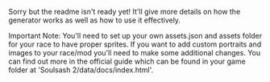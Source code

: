 Sorry but the readme isn't ready yet! It'll give more details on how the generator works as well as how to use it effectively.

Important Note:
You'll need to set up your own assets.json and assets folder for your race to have proper sprites.
If you want to add custom portraits and images to your race/mod you'll need to make some additional changes. You can find out more in the official guide which can be found in your game folder at 'Soulsash 2/data/docs/index.html'.
